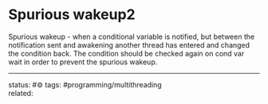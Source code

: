 # Spurious wakeup2
Spurious wakeup - when a conditional variable is notified, but between the notification sent and awakening another thread has entered and changed the condition back.
The condition should be checked again on cond var wait in order to prevent the spurious wakeup.


---
status: #⚙️ 
tags: #programming/multithreading  
related: 